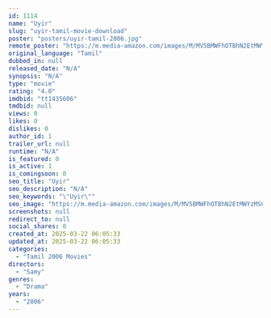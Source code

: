 ```yaml
---
id: 1114
name: "Uyir"
slug: "uyir-tamil-movie-download"
poster: "posters/uyir-tamil-2006.jpg"
remote_poster: "https://m.media-amazon.com/images/M/MV5BMWFhOTBhN2EtMWYzMS00MzRkLWI2MGYtMDhmMTg1OTUyNTdmXkEyXkFqcGdeQXVyODEzOTQwNTY@._V1_SX300.jpg"
original_language: "Tamil"
dubbed_in: null
released_date: "N/A"
synopsis: "N/A"
type: "movie"
rating: "4.0"
imdbid: "tt1435606"
tmdbid: null
views: 0
likes: 0
dislikes: 0
author_id: 1
trailer_url: null
runtime: "N/A"
is_featured: 0
is_active: 1
is_comingsoon: 0
seo_title: "Uyir"
seo_description: "N/A"
seo_keywords: "\"Uyir\""
seo_image: "https://m.media-amazon.com/images/M/MV5BMWFhOTBhN2EtMWYzMS00MzRkLWI2MGYtMDhmMTg1OTUyNTdmXkEyXkFqcGdeQXVyODEzOTQwNTY@._V1_SX300.jpg"
screenshots: null
redirect_to: null
social_shares: 0
created_at: 2025-03-22 06:05:33
updated_at: 2025-03-22 06:05:33
categories:
  - "Tamil 2006 Movies"
directors:
  - "Samy"
genres:
  - "Drama"
years:
  - "2006"
---
```

